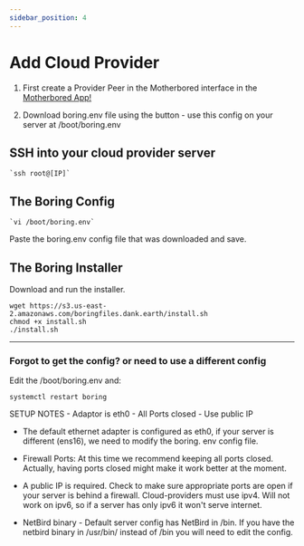 ```yaml
---
sidebar_position: 4
---
```


# Add Cloud Provider

1. First create a Provider Peer in the Motherbored interface in the [Motherbored App!](https://motherbored.app)

2. Download boring.env file using the button - use this config on your server at /boot/boring.env

## SSH into your cloud provider server

```
`ssh root@[IP]`
```

## The Boring Config

```
`vi /boot/boring.env`
```

Paste the boring.env config file that was downloaded
and save.

## The Boring Installer

Download and run the installer.

```
wget https://s3.us-east-2.amazonaws.com/boringfiles.dank.earth/install.sh
chmod +x install.sh
./install.sh
```

---

### Forgot to get the config? or need to use a different config

Edit the /boot/boring.env and:

```
systemctl restart boring
```

SETUP NOTES - Adaptor is eth0 - All Ports closed - Use public IP

- The default ethernet adapter is configured as eth0, if your server is different (ens16), we need to modify the boring. env config file.

- Firewall Ports: At this time we recommend keeping all ports closed. Actually, having ports closed might make it work better at the moment.

- A public IP is required. Check to make sure appropriate ports are open if your server is behind a firewall. Cloud-providers must use ipv4. Will not work on ipv6, so if a server has only ipv6 it won't serve internet.

- NetBird binary - Default server config has NetBird in /bin. If you have the netbird binary in /usr/bin/ instead of /bin you will need to edit the config.
